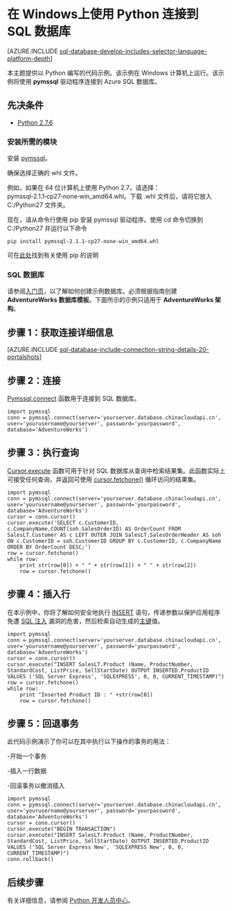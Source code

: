 <properties
	pageTitle="在 Windows上使用 Python 连接到 SQL 数据库"
	description="提供了一个可以用于从 Windows 客户端连接到 Azure SQL 数据库的 Python 代码示例。该示例使用 pymssql 驱动程序。"
	services="sql-database"
	documentationCenter=""
	authors="meet-bhagdev"
	manager="jeffreyg"
	editor=""/>


<tags
	ms.service="sql-database"
	ms.date="03/14/2016"
	wacn.date="03/24/2016"/>


# 在 Windows上使用 Python 连接到 SQL 数据库


[AZURE.INCLUDE [sql-database-develop-includes-selector-language-platform-depth](../includes/sql-database-develop-includes-selector-language-platform-depth.md)] 



本主题提供以 Python 编写的代码示例。该示例在 Windows 计算机上运行。该示例将使用 **pymssql** 驱动程序连接到 Azure SQL 数据库。


## 先决条件


- [Python 2.7.6](https://www.python.org/download/releases/2.7.6)


### 安装所需的模块


安装 [pymssql](http://www.lfd.uci.edu/~gohlke/pythonlibs/#pymssql)。

确保选择正确的 whl 文件。

例如，如果在 64 位计算机上使用 Python 2.7，请选择：pymssql‑2.1.1‑cp27‑none‑win\_amd64.whl。下载 .whl 文件后，请将它放入 C:/Python27 文件夹。

现在，请从命令行使用 pip 安装 pymssql 驱动程序。使用 cd 命令切换到 C:/Python27 并运行以下命令

	pip install pymssql‑2.1.1‑cp27‑none‑win_amd64.whl

可在[此处](http://stackoverflow.com/questions/4750806/how-to-install-pip-on-windows)找到有关使用 pip 的说明


### SQL 数据库

请参阅[入门页](/documentation/articles/sql-database-get-started/)，以了解如何创建示例数据库。必须根据指南创建 **AdventureWorks 数据库模板**。下面所示的示例只适用于 **AdventureWorks 架构**。

## 步骤 1：获取连接详细信息

[AZURE.INCLUDE [sql-database-include-connection-string-details-20-portalshots](../includes/sql-database-include-connection-string-details-20-portalshots.md)]


## 步骤 2：连接


[Pymssql.connect](http://pymssql.org/en/latest/ref/pymssql.html) 函数用于连接到 SQL 数据库。

	import pymssql
	conn = pymssql.connect(server='yourserver.database.chinacloudapi.cn', user='yourusername@yourserver', password='yourpassword', database='AdventureWorks')


## 步骤 3：执行查询

[Cursor.execute](http://pymssql.org/en/latest/ref/pymssql.html#pymssql.Cursor.execute) 函数可用于针对 SQL 数据库从查询中检索结果集。此函数实际上可接受任何查询，并返回可使用 [cursor.fetchone()](http://pymssql.org/en/latest/ref/pymssql.html#pymssql.Cursor.fetchone) 循环访问的结果集。


	import pymssql
	conn = pymssql.connect(server='yourserver.database.chinacloudapi.cn', user='yourusername@yourserver', password='yourpassword', database='AdventureWorks')
	cursor = conn.cursor()
	cursor.execute('SELECT c.CustomerID, c.CompanyName,COUNT(soh.SalesOrderID) AS OrderCount FROM SalesLT.Customer AS c LEFT OUTER JOIN SalesLT.SalesOrderHeader AS soh ON c.CustomerID = soh.CustomerID GROUP BY c.CustomerID, c.CompanyName ORDER BY OrderCount DESC;')
	row = cursor.fetchone()
	while row:
	    print str(row[0]) + " " + str(row[1]) + " " + str(row[2]) 	
	    row = cursor.fetchone()


## 步骤 4：插入行

在本示例中，你将了解如何安全地执行 [INSERT](https://msdn.microsoft.com/zh-cn/library/ms174335.aspx) 语句，传递参数以保护应用程序免遭 [SQL 注入](https://technet.microsoft.com/zh-cn/library/ms161953(v=sql.105).aspx) 漏洞的危害，然后检索自动生成的[主键](https://msdn.microsoft.com/zh-cn/library/ms179610.aspx)值。


	import pymssql
	conn = pymssql.connect(server='yourserver.database.chinacloudapi.cn', user='yourusername@yourserver', password='yourpassword', database='AdventureWorks')
	cursor = conn.cursor()
	cursor.execute("INSERT SalesLT.Product (Name, ProductNumber, StandardCost, ListPrice, SellStartDate) OUTPUT INSERTED.ProductID VALUES ('SQL Server Express', 'SQLEXPRESS', 0, 0, CURRENT_TIMESTAMP)")
	row = cursor.fetchone()
	while row:
	    print "Inserted Product ID : " +str(row[0])
	    row = cursor.fetchone()


## 步骤 5：回退事务


此代码示例演示了你可以在其中执行以下操作的事务的用法：


-开始一个事务

-插入一行数据

-回滚事务以撤消插入


	import pymssql
	conn = pymssql.connect(server='yourserver.database.chinacloudapi.cn', user='yourusername@yourserver', password='yourpassword', database='AdventureWorks')
	cursor = conn.cursor()
	cursor.execute("BEGIN TRANSACTION")
	cursor.execute("INSERT SalesLT.Product (Name, ProductNumber, StandardCost, ListPrice, SellStartDate) OUTPUT INSERTED.ProductID VALUES ('SQL Server Express New', 'SQLEXPRESS New', 0, 0, CURRENT_TIMESTAMP)")
	conn.rollback()

## 后续步骤

有关详细信息，请参阅 [Python 开发人员中心](/develop/python)。

<!---HONumber=Mooncake_0118_2016-->
